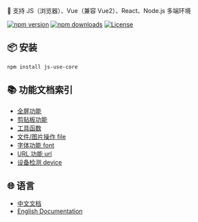 🚩 支持 JS（浏览器）、Vue（兼容 Vue2）、React、Node.js 多端环境

[![npm version](https://img.shields.io/npm/v/js-use-core.svg)](https://www.npmjs.com/package/js-use-core)
[![npm downloads](https://img.shields.io/npm/dm/js-use-core.svg)](https://www.npmjs.com/package/js-use-core)
[![License](https://img.shields.io/npm/l/js-use-core.svg)](https://github.com/chao921125/js-use-core/blob/main/LICENSE)

## 📦 安装

```bash
npm install js-use-core
```

## 📚 功能文档索引

- [全屏功能](./docs/fullscreen/README.md)
- [剪贴板功能](./docs/clipboard/README.md)
- [工具函数](./docs/utils/README.md)
- [文件/图片操作 file](./docs/file/README.md)
- [字体功能 font](./docs/font/README.md)
- [URL 功能 url](./docs/url/README.md)
- [设备检测 device](./docs/device/README.md)

## 🌐 语言

- [中文文档](./README.md)
- [English Documentation](./README.en.md)


